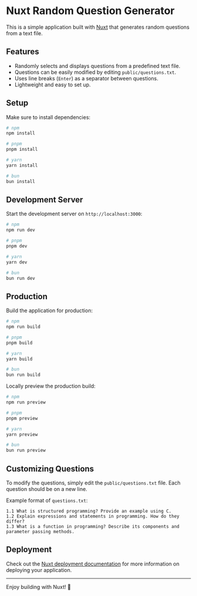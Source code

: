 # Nuxt Random Question Generator

This is a simple application built with [Nuxt](https://nuxt.com/docs/getting-started/introduction) that generates random questions from a text file.

## Features
- Randomly selects and displays questions from a predefined text file.
- Questions can be easily modified by editing `public/questions.txt`.
- Uses line breaks (`Enter`) as a separator between questions.
- Lightweight and easy to set up.

## Setup

Make sure to install dependencies:

```bash
# npm
npm install

# pnpm
pnpm install

# yarn
yarn install

# bun
bun install
```

## Development Server

Start the development server on `http://localhost:3000`:

```bash
# npm
npm run dev

# pnpm
pnpm dev

# yarn
yarn dev

# bun
bun run dev
```

## Production

Build the application for production:

```bash
# npm
npm run build

# pnpm
pnpm build

# yarn
yarn build

# bun
bun run build
```

Locally preview the production build:

```bash
# npm
npm run preview

# pnpm
pnpm preview

# yarn
yarn preview

# bun
bun run preview
```

## Customizing Questions
To modify the questions, simply edit the `public/questions.txt` file. Each question should be on a new line.

Example format of `questions.txt`:
```
1.1 What is structured programming? Provide an example using C.
1.2 Explain expressions and statements in programming. How do they differ?
1.3 What is a function in programming? Describe its components and parameter passing methods.
```

## Deployment

Check out the [Nuxt deployment documentation](https://nuxt.com/docs/getting-started/deployment) for more information on deploying your application.

---

Enjoy building with Nuxt! 🚀
